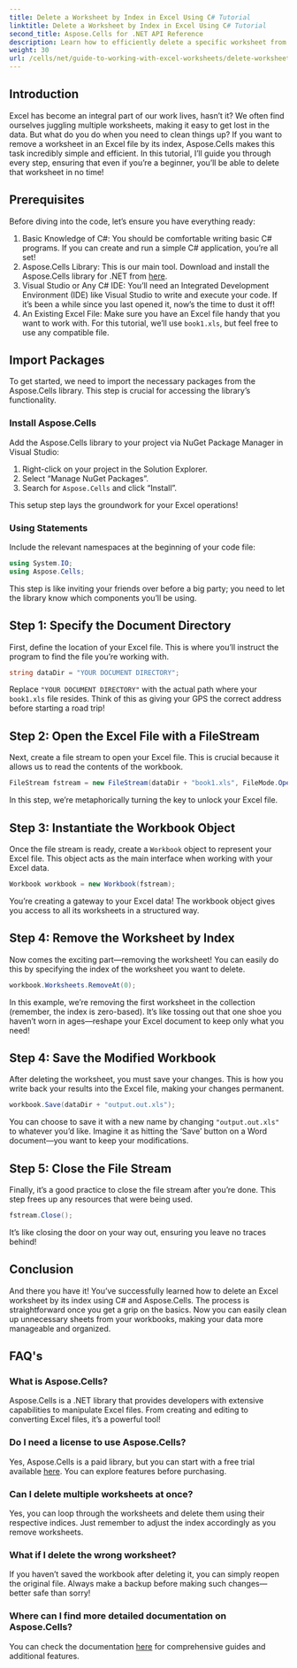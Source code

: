 ```yaml
---
title: Delete a Worksheet by Index in Excel Using C# Tutorial
linktitle: Delete a Worksheet by Index in Excel Using C# Tutorial
second_title: Aspose.Cells for .NET API Reference
description: Learn how to efficiently delete a specific worksheet from an Excel file by its index using C# and the Aspose.Cells library. Follow this easy step-by-step tutorial.
weight: 30
url: /cells/net/guide-to-working-with-excel-worksheets/delete-worksheet-by-index-excel-csharp-tutorial/
---
```

## Introduction

Excel has become an integral part of our work lives, hasn’t it? We often find ourselves juggling multiple worksheets, making it easy to get lost in the data. But what do you do when you need to clean things up? If you want to remove a worksheet in an Excel file by its index, Aspose.Cells makes this task incredibly simple and efficient. In this tutorial, I’ll guide you through every step, ensuring that even if you’re a beginner, you’ll be able to delete that worksheet in no time!

## Prerequisites

Before diving into the code, let’s ensure you have everything ready:

1. Basic Knowledge of C#: You should be comfortable writing basic C# programs. If you can create and run a simple C# application, you’re all set!
2. Aspose.Cells Library: This is our main tool. Download and install the Aspose.Cells library for .NET from [here](https://releases.aspose.com/cells/net/).
3. Visual Studio or Any C# IDE: You’ll need an Integrated Development Environment (IDE) like Visual Studio to write and execute your code. If it’s been a while since you last opened it, now’s the time to dust it off!
4. An Existing Excel File: Make sure you have an Excel file handy that you want to work with. For this tutorial, we’ll use `book1.xls`, but feel free to use any compatible file.

## Import Packages

To get started, we need to import the necessary packages from the Aspose.Cells library. This step is crucial for accessing the library’s functionality.

### Install Aspose.Cells

Add the Aspose.Cells library to your project via NuGet Package Manager in Visual Studio:

1. Right-click on your project in the Solution Explorer.
2. Select “Manage NuGet Packages”.
3. Search for `Aspose.Cells` and click “Install”.

This setup step lays the groundwork for your Excel operations!

### Using Statements

Include the relevant namespaces at the beginning of your code file:

```csharp
using System.IO;
using Aspose.Cells;
```

This step is like inviting your friends over before a big party; you need to let the library know which components you’ll be using.

## Step 1: Specify the Document Directory

First, define the location of your Excel file. This is where you’ll instruct the program to find the file you’re working with.

```csharp
string dataDir = "YOUR DOCUMENT DIRECTORY";
```

Replace `"YOUR DOCUMENT DIRECTORY"` with the actual path where your `book1.xls` file resides. Think of this as giving your GPS the correct address before starting a road trip!

## Step 2: Open the Excel File with a FileStream

Next, create a file stream to open your Excel file. This is crucial because it allows us to read the contents of the workbook.

```csharp
FileStream fstream = new FileStream(dataDir + "book1.xls", FileMode.Open);
```

In this step, we’re metaphorically turning the key to unlock your Excel file.

## Step 3: Instantiate the Workbook Object

Once the file stream is ready, create a `Workbook` object to represent your Excel file. This object acts as the main interface when working with your Excel data.

```csharp
Workbook workbook = new Workbook(fstream);
```

You’re creating a gateway to your Excel data! The workbook object gives you access to all its worksheets in a structured way.

## Step 4: Remove the Worksheet by Index

Now comes the exciting part—removing the worksheet! You can easily do this by specifying the index of the worksheet you want to delete. 

```csharp
workbook.Worksheets.RemoveAt(0);
```

In this example, we’re removing the first worksheet in the collection (remember, the index is zero-based). It’s like tossing out that one shoe you haven’t worn in ages—reshape your Excel document to keep only what you need!

## Step 4: Save the Modified Workbook

After deleting the worksheet, you must save your changes. This is how you write back your results into the Excel file, making your changes permanent.

```csharp
workbook.Save(dataDir + "output.out.xls");
```

You can choose to save it with a new name by changing `"output.out.xls"` to whatever you’d like. Imagine it as hitting the ‘Save’ button on a Word document—you want to keep your modifications.

## Step 5: Close the File Stream

Finally, it’s a good practice to close the file stream after you’re done. This step frees up any resources that were being used.

```csharp
fstream.Close();
```

It’s like closing the door on your way out, ensuring you leave no traces behind!

## Conclusion

And there you have it! You’ve successfully learned how to delete an Excel worksheet by its index using C# and Aspose.Cells. The process is straightforward once you get a grip on the basics. Now you can easily clean up unnecessary sheets from your workbooks, making your data more manageable and organized.

## FAQ's

### What is Aspose.Cells?
Aspose.Cells is a .NET library that provides developers with extensive capabilities to manipulate Excel files. From creating and editing to converting Excel files, it’s a powerful tool!

### Do I need a license to use Aspose.Cells?
Yes, Aspose.Cells is a paid library, but you can start with a free trial available [here](https://releases.aspose.com/). You can explore features before purchasing.

### Can I delete multiple worksheets at once?
Yes, you can loop through the worksheets and delete them using their respective indices. Just remember to adjust the index accordingly as you remove worksheets.

### What if I delete the wrong worksheet?
If you haven’t saved the workbook after deleting it, you can simply reopen the original file. Always make a backup before making such changes—better safe than sorry!

### Where can I find more detailed documentation on Aspose.Cells?
You can check the documentation [here](https://reference.aspose.com/cells/net/) for comprehensive guides and additional features.

